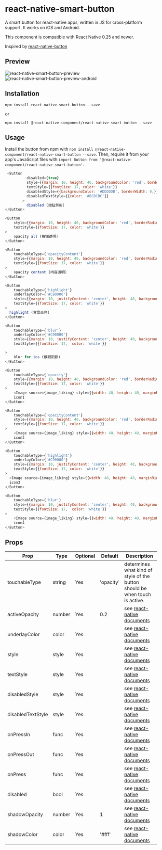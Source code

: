# react-native-smart-button
A smart button for react-native apps, written in JS for cross-platform support.
It works on iOS and Android.

This component is compatible with React Native 0.25 and newer.

Inspired by [react-native-button][6]

## Preview

![react-native-smart-button-preview][5]
![react-native-smart-button-preview-android][8]

## Installation

```
npm install react-native-smart-button --save
```

or

```
npm install @react-native-component/react-native-smart-button --save
```



## Usage

Install the button from npm with `npm install @react-native-component/react-native-smart-button --save`.
Then, require it from your app's JavaScript files with `import Button from '@react-native-component/react-native-smart-button'`.

```js
 <Button
          disabled={true}
          style={{margin: 10, height: 40, backgroundColor: 'red', borderRadius: 3, borderWidth: StyleSheet.hairlineWidth, borderColor: 'red', justifyContent: 'center',}}
          textStyle={{fontSize: 17, color: 'white'}}
          disabledStyle={{backgroundColor: '#DDDDDD', borderWidth: 0,}}
          disabledTextStyle={{color: '#BCBCBC'}}
        >
          disabled (按钮禁用)
</Button>

<Button
    style={{margin: 10, height: 40, backgroundColor: 'red', borderRadius: 3, borderWidth: StyleSheet.hairlineWidth, borderColor: 'red', justifyContent: 'center',}}
    textStyle={{fontSize: 17, color: 'white'}}
>
    opacity all (按钮透明)
</Button>

<Button
    touchableType={'opacityContent'}
    style={{margin: 10, height: 40, backgroundColor: 'red', borderRadius: 3, borderWidth: StyleSheet.hairlineWidth, borderColor: 'red', justifyContent: 'center',}}
    textStyle={{fontSize: 17, color: 'white'}}
>
    opacity content (内容透明)
</Button>

<Button
    touchableType={'highlight'}
    underlayColor={'#C90000'}
    style={{margin: 10, justifyContent: 'center', height: 40, backgroundColor: 'red', borderRadius: 3, borderWidth: StyleSheet.hairlineWidth, borderColor: 'red', justifyContent: 'center',}}
    textStyle={{fontSize: 17, color: 'white'}}
>
  highlight (背景高亮)
</Button>

<Button
    touchableType={'blur'}
    underlayColor={'#C90000'}
    style={{margin: 10, justifyContent: 'center', height: 40, backgroundColor: 'red', borderRadius: 3, borderWidth: StyleSheet.hairlineWidth, borderColor: 'red', justifyContent: 'center',}}
    textStyle={{fontSize: 17,  color: 'white'}}

>
    blur for ios (模糊阴影)
</Button>

<Button
    touchableType={'opacity'}
    style={{margin: 10, height: 40, backgroundColor: 'red', borderRadius: 3, borderWidth: StyleSheet.hairlineWidth, borderColor: 'red', justifyContent: 'center',}}
    textStyle={{fontSize: 17, color: 'white'}}
>
    <Image source={image_liking} style={{width: 40, height: 40, marginRight: 3, }}/>
    icon1
</Button>

<Button
    touchableType={'opacityContent'}
    style={{margin: 10, height: 40, backgroundColor: 'red', borderRadius: 3, borderWidth: StyleSheet.hairlineWidth, borderColor: 'red', justifyContent: 'center',}}
    textStyle={{fontSize: 17, color: 'white'}}
>
    <Image source={image_liking} style={{width: 40, height: 40, marginRight: 3, }}/>
    icon2
</Button>

<Button
    touchableType={'highlight'}
    underlayColor={'#C90000'}
    style={{margin: 10, justifyContent: 'center', height: 40, backgroundColor: 'red', borderRadius: 3, borderWidth: StyleSheet.hairlineWidth, borderColor: 'red', justifyContent: 'center',}}
    textStyle={{fontSize: 17, color: 'white'}}
>
  <Image source={image_liking} style={{width: 40, height: 40, marginRight: 3, }}/>
  icon3
</Button>

<Button
    touchableType={'blur'}
    style={{margin: 10, justifyContent: 'center', height: 40, backgroundColor: 'red', borderRadius: 3, borderWidth: StyleSheet.hairlineWidth, borderColor: 'red', justifyContent: 'center',}}
    textStyle={{fontSize: 17,  color: 'white'}}
>
    <Image source={image_liking} style={{width: 40, height: 40, marginRight: 3, }}/>
    icon4
</Button>
```

## Props

Prop              | Type   | Optional | Default   | Description
----------------  | ------ | -------- | --------- | -----------
touchableType     | string | Yes      | 'opacity' | determines what kind of style of the button should be when touch is active.
activeOpacity     | number | Yes      | 0.2       | see [react-native documents][1]
underlayColor     | color  | Yes      |           | see [react-native documents][1]
style             | style  | Yes      |           | see [react-native documents][2]
textStyle         | style  | Yes      |           | see [react-native documents][7]
disabledStyle     | style  | Yes      |           | see [react-native documents][2]
disabledTextStyle | style  | Yes      |           | see [react-native documents][7]
onPressIn         | func   | Yes      |           | see [react-native documents][3]
onPressOut        | func   | Yes      |           | see [react-native documents][3]
onPress           | func   | Yes      |           | see [react-native documents][3]
disabled          | bool   | Yes      |           | see [react-native documents][3]
shadowOpacity     | number | Yes      | 1         | see [react-native documents][4]
shadowColor       | color  | Yes      | '#fff'    | see [react-native documents][4]

[1]: https://facebook.github.io/react-native/docs/touchablehighlight.html
[2]: https://facebook.github.io/react-native/docs/style.html
[3]: https://facebook.github.io/react-native/docs/touchablewithoutfeedback.html#props
[4]: https://facebook.github.io/react-native/docs/shadowproptypesios.html
[5]: http://cyqresig.github.io/img/react-native-smart-button-preview-ios-v1.1.5.gif
[6]: https://github.com/ide/react-native-button
[7]: http://facebook.github.io/react-native/docs/text.html#style
[8]: http://cyqresig.github.io/img/react-native-smart-button-preview-android-v1.1.5.gif